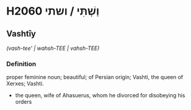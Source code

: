 # H2060 וַשְׁתִּי / ושתי

## Vashtîy

_(vash-tee' | wahsh-TEE | vahsh-TEE)_

### Definition

proper feminine noun; beautiful; of Persian origin; Vashti, the queen of Xerxes; Vashti.

- the queen, wife of Ahasuerus, whom he divorced for disobeying his orders
